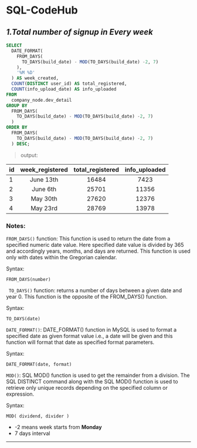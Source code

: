 # SQL-CodeHub

## *1.Total number of signup in Every week*
```sql
SELECT
  DATE_FORMAT(
    FROM_DAYS(
      TO_DAYS(build_date) - MOD(TO_DAYS(build_date) -2, 7)
    ),
    '%M %D'
  ) AS week_created,
  COUNT(DISTINCT user_id) AS total_registered,
  COUNT(info_upload_date) AS info_uploaded
FROM
  company_node.dev_detail
GROUP BY
  FROM_DAYS(
    TO_DAYS(build_date) - MOD(TO_DAYS(build_date) -2, 7)
  )
ORDER BY
  FROM_DAYS(
    TO_DAYS(build_date) - MOD(TO_DAYS(build_date) -2, 7)
  ) DESC;
 ```
> output:

 |id  | week_registered  | total_registered  | info_uploaded |
 |----|:-----:|:-----:|:-----:|
 | 1	|June 13th |	16484	| 7423 |
|2	|June 6th	| 25701|	11356 |
|3	| May 30th	| 27620	| 12376 |
| 4	| May 23rd |	28769	| 13978|

### Notes:
`FROM_DAYS()` function: This function is used to return the date from a specified numeric date value. Here specified date value is divided by 365 and accordingly years, months, and days are returned. This function is used only with dates within the Gregorian calendar.

Syntax:
``` 
FROM_DAYS(number)
```
` TO_DAYS()` function: returns a number of days between a given date and year 0. This function is the opposite of the FROM_DAYS() function.

Syntax:
```
TO_DAYS(date)
```
`DATE_FORMAT()`: DATE_FORMAT() function in MySQL is used to format a specified date as given format value i.e., a date will be given and this function will format that date as specified format parameters.

Syntax:
```
DATE_FORMAT(date, format)
```
`MOD()`: SQL MOD() function is used to get the remainder from a division. The SQL DISTINCT command along with the SQL MOD() function is used to retrieve only unique records depending on the specified column or expression.

Syntax:
```
MOD( dividend, divider )
```
* -2 means week starts from **Monday** 
* 7 days interval
***
